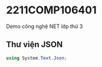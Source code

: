 # 2211COMP106401
Demo công nghệ NET lớp thứ 3


## Thư viện JSON
```cs
using System.Text.Json;
```

